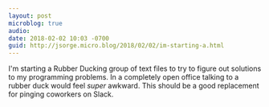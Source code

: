 ```yaml
---
layout: post
microblog: true
audio: 
date: 2018-02-02 10:03 -0700
guid: http://jsorge.micro.blog/2018/02/02/im-starting-a.html
---
```

I'm starting a Rubber Ducking group of text files to try to figure out solutions to my programming problems. In a completely open office talking to a rubber duck would feel _super_ awkward. This should be a good replacement for pinging coworkers on Slack.
